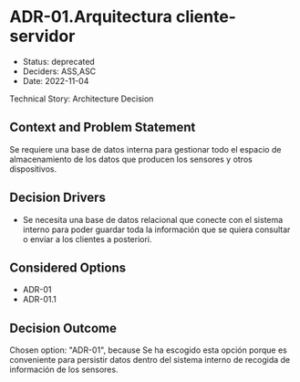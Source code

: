 # ADR-01.Arquitectura cliente-servidor

* Status: deprecated
* Deciders: ASS,ASC
* Date: 2022-11-04

Technical Story: Architecture Decision

## Context and Problem Statement

Se requiere una base de datos interna para gestionar todo el espacio de almacenamiento de los datos que producen los sensores y otros dispositivos.

## Decision Drivers

* Se necesita una base de datos relacional que conecte con el sistema interno para poder guardar toda la información que se quiera consultar o enviar a los clientes a posteriori.

## Considered Options

* ADR-01
* ADR-01.1

## Decision Outcome

Chosen option: "ADR-01", because Se ha escogido esta opción porque es conveniente para persistir datos dentro del sistema interno de recogida de información de los sensores.
